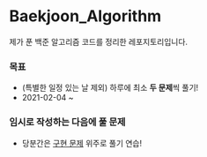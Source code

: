# Baekjoon_Algorithm

제가 푼 백준 알고리즘 코드를 정리한 레포지토리입니다.

### 목표
- (특별한 일정 있는 날 제외) 하루에 최소 **두 문제**씩 풀기!
- 2021-02-04 ~

### 임시로 작성하는 다음에 풀 문제
+ 당분간은 [구현 문제](https://www.acmicpc.net/problemset?sort=ac_desc&algo=102) 위주로 풀기 연습!
